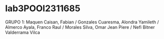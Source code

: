 # lab3POOI2311685

GRUPO 1:
Maquen Caisan, Fabian /
Gonzales Cuaresma, Alondra Yamileth /
Almerco Ayala, Franco Raul /
Morales Silva, Omar Jean Piere /
Nefi Bitner Valderrama Vilca
